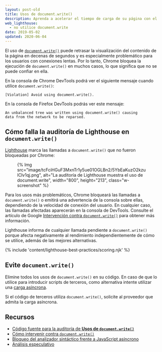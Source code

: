 ```yaml
---
layout: post-old
title: Usos de document.write()
description: Aprenda a acelerar el tiempo de carga de su página con el fin de evitar document.write().
web_lighthouse:
  - no utilice document.write
date: 2019-05-02
updated: 2020-06-04
---
```


El uso de [`document.write()`](https://developer.mozilla.org/docs/Web/API/Document/write) puede retrasar la visualización del contenido de la página en decenas de segundos y es especialmente problemático para los usuarios con conexiones lentas. Por lo tanto, Chrome bloquea la ejecución de `document.write()` en muchos casos, lo que significa que no se puede confiar en ella.

En la consola de Chrome DevTools podrá ver el siguiente mensaje cuando utilice `document.write()`:

```text
[Violation] Avoid using document.write().
```

En la consola de Firefox DevTools podrás ver este mensaje:

```text
An unbalanced tree was written using document.write() causing
data from the network to be reparsed.
```

## Cómo falla la auditoría de Lighthouse en `document.write()`

[Lighthouse](https://developers.google.com/web/tools/lighthouse/) marca las llamadas a `document.write()` que no fueron bloqueadas por Chrome:

<figure class="w-figure">{% Img src="image/tcFciHGuF3MxnTr1y5ue01OGLBn2/5YbEaKuzO2kzulClv1qj.png", alt="La auditoría de Lighthouse muestra el uso de document.write", width="800", height="213", class="w-screenshot" %}</figure>

Para los usos más problemáticos, Chrome bloqueará las llamadas a `document.write()` o emitirá una advertencia de la consola sobre ellas, dependiendo de la velocidad de conexión del usuario. En cualquier caso, las llamadas afectadas aparecerán en la consola de DevTools. Consulte el artículo de Google <a href="https://developers.google.com/web/updates/2016/08/removing-document-write" data-md-type="link">Intervención contra `document.write()`</a> para obtener más información.

Lighthouse informa de cualquier llamada pendiente a `document.write()` porque afecta negativamente al rendimiento independientemente de cómo se utilice, además de las mejores alternativas.

{% include 'content/lighthouse-best-practices/scoring.njk' %}

## Evite `document.write()`

Elimine todos los usos de `document.write()` en su código. En caso de que lo utilice para introducir scripts de terceros, como alternativa intente utilizar una [carga asíncrona](https://developers.google.com/web/fundamentals/performance/critical-rendering-path/adding-interactivity-with-javascript#parser_blocking_versus_asynchronous_javascript).

Si el código de terceros utiliza `document.write()`, solicite al proveedor que admita la carga asíncrona.

## Recursos

- [Código fuente para la auditoría de **Usos de `document.write()`**](https://github.com/GoogleChrome/lighthouse/blob/master/lighthouse-core/audits/dobetterweb/no-document-write.js)
- [Cómo intervenir contra `document.write()`](https://developers.google.com/web/updates/2016/08/removing-document-write)
- [Bloqueo del analizador sintáctico frente a JavaScript asíncrono](https://developers.google.com/web/fundamentals/performance/critical-rendering-path/adding-interactivity-with-javascript#parser_blocking_versus_asynchronous_javascript)
- [Análisis especulativo](https://developer.mozilla.org/docs/Glossary/speculative_parsing)
